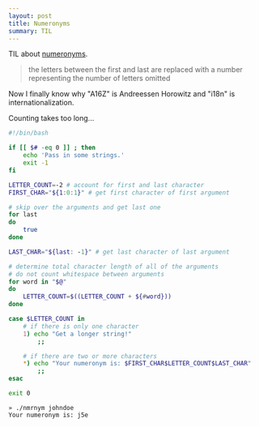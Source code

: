 ```yaml
---
layout: post
title: Numeronyms
summary: TIL
---
```

TIL about [numeronyms](https://en.wikipedia.org/wiki/Numeronym).

>the letters between the first and last are replaced with a number representing the number of letters omitted

Now I finally know why "A16Z" is Andreessen Horowitz and "i18n" is internationalization.

Counting takes too long...

```bash
#!/bin/bash

if [[ $# -eq 0 ]] ; then
    echo 'Pass in some strings.'
    exit -1
fi

LETTER_COUNT=-2 # account for first and last character
FIRST_CHAR="${1:0:1}" # get first character of first argument

# skip over the arguments and get last one
for last
do
    true
done

LAST_CHAR="${last: -1}" # get last character of last argument

# determine total character length of all of the arguments
# do not count whitespace between arguments
for word in "$@"
do
    LETTER_COUNT=$((LETTER_COUNT + ${#word}))
done

case $LETTER_COUNT in
    # if there is only one character
    1) echo "Get a longer string!"
        ;;

    # if there are two or more characters
    *) echo "Your numeronym is: $FIRST_CHAR$LETTER_COUNT$LAST_CHAR"
        ;;
esac

exit 0
```

```
» ./nmrnym johndoe
Your numeronym is: j5e
```
